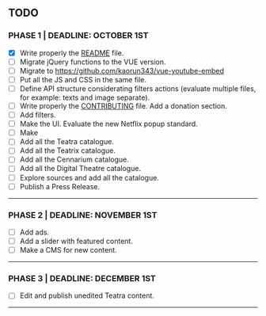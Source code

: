 ## TODO

### PHASE 1 | DEADLINE: OCTOBER 1ST

- [x] Write properly the [README](/README.md) file.
- [ ] Migrate jQuery functions to the VUE version.
- [ ] Migrate to https://github.com/kaorun343/vue-youtube-embed
- [ ] Put all the JS and CSS in the same file.
- [ ] Define API structure considerating filters actions (evaluate multiple files, for example: texts and image separate).
- [ ] Write properly the [CONTRIBUTING](/CONTRIBUTING.md) file. Add a donation section.
- [ ] Add filters.
- [ ] Make the UI. Evaluate the new Netflix popup standard.
- [ ] Make
- [ ] Add all the Teatra catalogue.
- [ ] Add all the Teatrix catalogue.
- [ ] Add all the Cennarium catalogue.
- [ ] Add all the Digital Theatre catalogue.
- [ ] Explore sources and add all the catalogue.
- [ ] Publish a Press Release.

---

### PHASE 2 | DEADLINE: NOVEMBER 1ST

- [ ] Add ads.
- [ ] Add a slider with featured content.
- [ ] Make a CMS for new content.

---

### PHASE 3 | DEADLINE: DECEMBER 1ST

- [ ] Edit and publish unedited Teatra content.

---